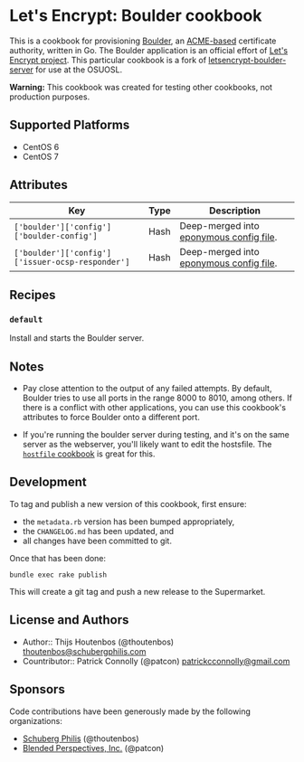 # Let's Encrypt: Boulder cookbook

This is a cookbook for provisioning [Boulder][], an
[ACME-based][acme-spec] certificate authority, written in Go. The
Boulder application is an official effort of [Let's Encrypt
project][letsencrypt]. This particular cookbook is a fork of
[letsencrypt-boulder-server](https://github.com/patcon/chef-letsencrypt-boulder-server)
for use at the OSUOSL.

**Warning:** This cookbook was created for testing other cookbooks, not
production purposes.

## Supported Platforms

* CentOS 6
* CentOS 7

## Attributes

|**Key**                                         | **Type**| **Description**                                    |
|------------------------------------------------|---------|----------------------------------------------------|
|`['boulder']['config']['boulder-config']`       | Hash    | Deep-merged into [eponymous config file][config1]. |
|`['boulder']['config']['issuer-ocsp-responder']`| Hash    | Deep-merged into [eponymous config file][config2]. |

## Recipes

### `default`

Install and starts the Boulder server.

## Notes

* Pay close attention to the output of any failed attempts. By default,
  Boulder tries to use all ports in the range 8000 to 8010, among
others. If there is a conflict with other applications, you can use this
cookbook's attributes to force Boulder onto a different port.

* If you're running the boulder server during testing, and it's on the
  same server as the webserver, you'll likely want to edit the
hostsfile. The [`hostfile` cookbook][hostsfile-ckbk] is great for this.

## Development

To tag and publish a new version of this cookbook, first ensure:

* the `metadata.rb` version has been bumped appropriately,
* the `CHANGELOG.md` has been updated, and
* all changes have been committed to git.

Once that has been done:

    bundle exec rake publish

This will create a git tag and push a new release to the Supermarket.

## License and Authors
* Author:: Thijs Houtenbos (@thoutenbos) <thoutenbos@schubergphilis.com>
* Countributor:: Patrick Connolly (@patcon) <patrickcconnolly@gmail.com>

## Sponsors

Code contributions have been generously made by the following
organizations:

* [Schuberg Philis][schubergphilis] (@thoutenbos)
* [Blended Perspectives, Inc.][blendive] (@patcon)

[acme-spec]: https://github.com/letsencrypt/acme-spec/
[letsencrypt]: https://letsencrypt.org/
[boulder]: https://github.com/letsencrypt/boulder/
[schubergphilis]: https://www.schubergphilis.com/
[blendive]: http://www.blendedperspectives.com/
[config1]: https://github.com/letsencrypt/boulder/blob/master/test/boulder-config.json
[config2]: https://github.com/letsencrypt/boulder/blob/master/test/issuer-ocsp-responder.json
[hostsfile-ckbk]: https://github.com/customink-webops/hostsfile
